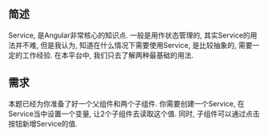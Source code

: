 ## 简述
Service, 是Angular非常核心的知识点. 一般是用作状态管理的, 其实Service的用法并不难, 但是我认为, 知道在什么情况下需要使用Service, 是比较抽象的, 需要一定的工作经验. 在本平台中, 我们只去了解两种最基础的用法.

## 需求
本题已经为你准备了好一个父组件和两个子组件. 你需要创建一个Service, 在Service当中设置一个变量, 让2个子组件去读取这个值. 同时, 子组件可以通过点击按钮新增Service的值.
